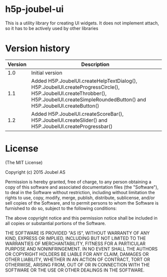 h5p-joubel-ui
=============

This is a utility library for creating UI widgets. It does not implement attach, so it has to be actively used by
other libraries

Version history
===============
Version  | Description
---------| -------------
1.0      | Initial version
1.1      | Added H5P.JoubelUI.createHelpTextDialog(), H5P.JoubelUI.createProgressCircle(), H5P.JoubelUI.createThrobber(), H5P.JoubelUI.createSimpleRoundedButton() and H5P.JoubelUI.createButton()
1.2      | Added H5P.JoubelUI.createScoreBar(), H5P.JoubelUI.createSlider() and H5P.JoubelUI.createProgressbar()

License
=======
(The MIT License)

Copyright (c) 2015 Joubel AS

Permission is hereby granted, free of charge, to any person obtaining a copy of this software and associated documentation files (the "Software"), to deal in the Software without restriction, including without limitation the rights to use, copy, modify, merge, publish, distribute, sublicense, and/or sell copies of the Software, and to permit persons to whom the Software is furnished to do so, subject to the following conditions:

The above copyright notice and this permission notice shall be included in all copies or substantial portions of the Software.

THE SOFTWARE IS PROVIDED "AS IS", WITHOUT WARRANTY OF ANY KIND, EXPRESS OR IMPLIED, INCLUDING BUT NOT LIMITED TO THE WARRANTIES OF MERCHANTABILITY, FITNESS FOR A PARTICULAR PURPOSE AND NONINFRINGEMENT. IN NO EVENT SHALL THE AUTHORS OR COPYRIGHT HOLDERS BE LIABLE FOR ANY CLAIM, DAMAGES OR OTHER LIABILITY, WHETHER IN AN ACTION OF CONTRACT, TORT OR OTHERWISE, ARISING FROM, OUT OF OR IN CONNECTION WITH THE SOFTWARE OR THE USE OR OTHER DEALINGS IN THE SOFTWARE.

